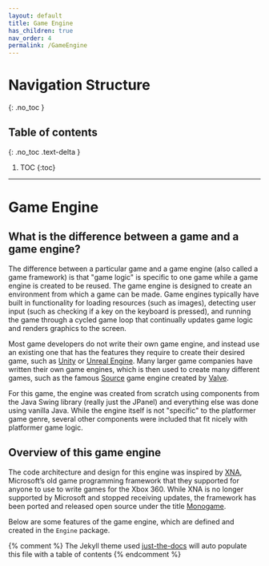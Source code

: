 ```yaml
---
layout: default
title: Game Engine
has_children: true
nav_order: 4
permalink: /GameEngine
---
```


# Navigation Structure
{: .no_toc }

## Table of contents
{: .no_toc .text-delta }

1. TOC
{:toc}

---

# Game Engine

## What is the difference between a game and a game engine?

The difference between a particular game and a game engine (also called a game framework) is that "game logic" is specific to one game while a game engine is created
to be reused. The game engine is designed to create an environment from which a game can be made. Game engines typically have built in
functionality for loading resources (such as images), detecting user input (such as checking if a key on the keyboard is pressed),
and running the game through a cycled game loop that continually updates game logic and renders graphics to the screen.

Most game developers do not write their own game engine, and instead use an existing one that has the features they require to
create their desired game, such as [Unity](https://unity.com/) or [Unreal Engine](https://www.unrealengine.com/en-US/). Many larger game companies
have written their own game engines, which is then used to create many different games, such as the famous [Source](https://en.wikipedia.org/wiki/Source_(game_engine)) game engine created by [Valve](https://www.valvesoftware.com/en/).

For this game, the engine was created from scratch using components from the Java Swing library (really just the JPanel) and everything else was
done using vanilla Java. While the engine itself is not "specific" to the platformer game genre, several other components were included
that fit nicely with platformer game logic.

## Overview of this game engine

The code architecture and design for this engine was inspired by [XNA](https://en.wikipedia.org/wiki/Microsoft_XNA), Microsoft’s old game programming framework that they supported for anyone to use to write games for the Xbox 360. 
While XNA is no longer supported by Microsoft and stopped receiving updates, the framework has been ported and released open source under the title [Monogame](https://www.monogame.net/).

Below are some features of the game engine, which are defined and created in the `Engine` package.

{% comment %} 
    The Jekyll theme used [just-the-docs](https://pmarsceill.github.io/just-the-docs/) will auto populate this file with a table of contents
{% endcomment %}
